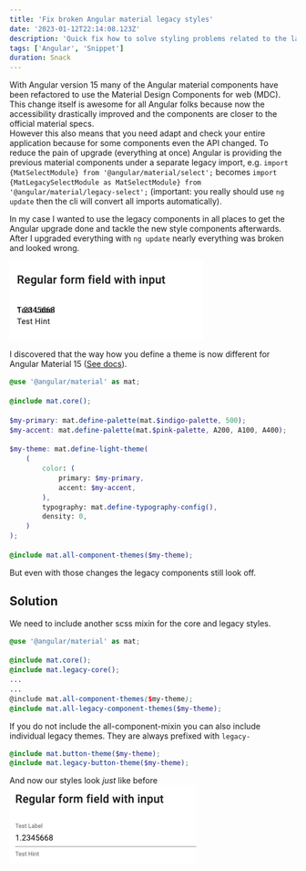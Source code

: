 ```yaml
---
title: 'Fix broken Angular material legacy styles'
date: '2023-01-12T22:14:08.123Z'
description: 'Quick fix how to solve styling problems related to the latest Angular 15 Legacy components'
tags: ['Angular', 'Snippet']
duration: Snack
---
```


With Angular version 15 many of the Angular material components have been refactored to use the Material Design Components
for web (MDC). This change itself is awesome for all Angular folks because now the accessibility drastically improved and
the components are closer to the official material specs.  
However this also means that you need adapt and check your entire application because for some components even the API changed.
To reduce the pain of upgrade (everything at once) Angular is providing the previous material components under a separate
legacy import, e.g. `import {MatSelectModule} from '@angular/material/select';` becomes
`import {MatLegacySelectModule as MatSelectModule} from '@angular/material/legacy-select';` (important: you really should use
`ng update` then the cli will convert all imports automatically).

In my case I wanted to use the legacy components in all places to get the Angular upgrade done and tackle the new style components
afterwards. After I upgraded everything with `ng update` nearly everything was broken and looked wrong.

![Sample image of broken input field](broken-styles.png)

I discovered that the way how you define a theme is now different for Angular Material 15 ([See docs](https://material.angular.io/guide/theming)).

```scss
@use '@angular/material' as mat;

@include mat.core();

$my-primary: mat.define-palette(mat.$indigo-palette, 500);
$my-accent: mat.define-palette(mat.$pink-palette, A200, A100, A400);

$my-theme: mat.define-light-theme(
    (
        color: (
            primary: $my-primary,
            accent: $my-accent,
        ),
        typography: mat.define-typography-config(),
        density: 0,
    )
);

@include mat.all-component-themes($my-theme);
```

But even with those changes the legacy components still look off.

## Solution

We need to include another scss mixin for the core and legacy styles.

```scss
@use '@angular/material' as mat;

@include mat.core();
@include mat.legacy-core();
...
...
@include mat.all-component-themes($my-theme);
@include mat.all-legacy-component-themes($my-theme);

```

If you do not include the all-component-mixin you can also include individual legacy themes. They are always prefixed with `legacy-`

```scss
@include mat.button-theme($my-theme);
@include mat.legacy-button-theme($my-theme);
```

And now our styles look _just_ like before
![Sample image of working input field](working-styles.png)
